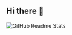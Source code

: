 ## Hi there 👋

![GitHub Readme Stats](https://github-readme-stats.vercel.app/api?username=nberlette&bg_color=30,e96443,904e95&title_color=fff&text_color=fff&show_icons=true&count_private=true)

<!--
**nberlette/nberlette** is a ✨ _special_ ✨ repository because its `README.md` (this file) appears on your GitHub profile.

Here are some ideas to get you started:

- 🔭 I’m currently working on ...
- 🌱 I’m currently learning ...
- 👯 I’m looking to collaborate on ...
- 🤔 I’m looking for help with ...
- 💬 Ask me about ...
- 📫 How to reach me: ...
- 😄 Pronouns: ...
- ⚡ Fun fact: ...
-->
